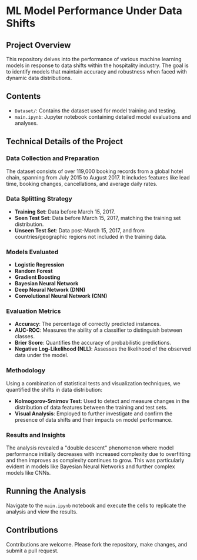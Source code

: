 # ML Model Performance Under Data Shifts

## Project Overview
This repository delves into the performance of various machine learning models in response to data shifts within the hospitality industry. The goal is to identify models that maintain accuracy and robustness when faced with dynamic data distributions.

## Contents
- `Dataset/`: Contains the dataset used for model training and testing.
- `main.ipynb`: Jupyter notebook containing detailed model evaluations and analyses.

## Technical Details of the Project

### Data Collection and Preparation
The dataset consists of over 119,000 booking records from a global hotel chain, spanning from July 2015 to August 2017. It includes features like lead time, booking changes, cancellations, and average daily rates.

### Data Splitting Strategy
- **Training Set**: Data before March 15, 2017. 
- **Seen Test Set**: Data before March 15, 2017, matching the training set distribution.
- **Unseen Test Set**: Data post-March 15, 2017, and from countries/geographic regions not included in the training data.

### Models Evaluated
- **Logistic Regression**
- **Random Forest**
- **Gradient Boosting**
- **Bayesian Neural Network**
- **Deep Neural Network (DNN)**
- **Convolutional Neural Network (CNN)**

### Evaluation Metrics
- **Accuracy**: The percentage of correctly predicted instances.
- **AUC-ROC**: Measures the ability of a classifier to distinguish between classes.
- **Brier Score**: Quantifies the accuracy of probabilistic predictions.
- **Negative Log-Likelihood (NLL)**: Assesses the likelihood of the observed data under the model.

### Methodology
Using a combination of statistical tests and visualization techniques, we quantified the shifts in data distribution:
- **Kolmogorov-Smirnov Test**: Used to detect and measure changes in the distribution of data features between the training and test sets.
- **Visual Analysis**: Employed to further investigate and confirm the presence of data shifts and their impacts on model performance.

### Results and Insights
The analysis revealed a "double descent" phenomenon where model performance initially decreases with increased complexity due to overfitting and then improves as complexity continues to grow. This was particularly evident in models like Bayesian Neural Networks and further complex models like CNNs.

## Running the Analysis
Navigate to the `main.ipynb` notebook and execute the cells to replicate the analysis and view the results.

## Contributions
Contributions are welcome. Please fork the repository, make changes, and submit a pull request.

